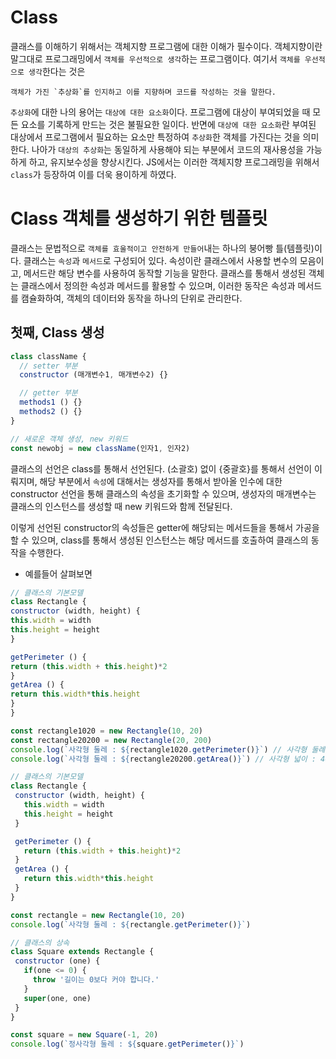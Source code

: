 # Class

클래스를 이해하기 위해서는 객체지향 프로그램에 대한 이해가 필수이다. 
객체지향이란 말그대로 프로그래밍에서 `객체를 우선적으로 생각`하는 프로그램이다. 
여기서 `객체를 우선적으로 생각`한다는 것은 

    객체가 가진 `추상화`를 인지하고 이를 지향하며 코드를 작성하는 것을 말한다. 

`추상화`에 대한 나의 용어는 `대상에 대한 요소화`이다. 프로그램에 대상이 부여되었을 때 모든 요소를 기록하게 만드는 것은 불필요한 일이다. 반면에 `대상에 대한 요소화`란 부여된 대상에서 프로그램에서 필요하는 요소만 특정하여 `추상화`한 객체를 가진다는 것을 의미한다. 나아가 `대상의 추상화`는 동일하게 사용해야 되는 부분에서 코드의 재사용성을 가능하게 하고, 유지보수성을 향상시킨다. JS에서는 이러한 객체지향 프로그래밍을 위해서 `class`가 등장하여 이를 더욱 용이하게 하였다. 


# Class 객체를 생성하기 위한 템플릿 
클래스는 문법적으로 `객체를 효울적이고 안전하게 만들어`내는 하나의 붕어빵 틀(템플릿)이다. 클래스는 `속성`과 `메서드`로 구성되어 있다. 속성이란 클래스에서 사용할 변수의 모음이고, 메서드란 해당 변수를 사용하여 동작할 기능을 말한다. 클래스를 통해서 생성된 객체는 클래스에서 정의한 속성과 메서드를 활용할 수 있으며, 이러한 동작은 속성과 메서드를 캠슐화하여, 객체의 데이터와 동작을 하나의 단위로 관리한다. 

 
## 첫째, Class 생성
```javascript 
class className {
  // setter 부분
  constructor (매개변수1, 매개변수2) {}

  // getter 부분
  methods1 () {}
  methods2 () {}
}

// 새로운 객체 생성, new 키워드
const newobj = new className(인자1, 인자2)
```

클래스의 선언은 class를 통해서 선언된다. (소괄호) 없이 {중괄호}를 통해서 선언이 이뤄지며, 해당 부분에서 `속성`에 대해서는 생성자를 통해서 받아올 인수에 대한 constructor 선언을 통해 클래스의 속성을 초기화할 수 있으며, 생성자의 매개변수는 클래스의 인스턴스를 생성할 때 new 키워드와 함께 전달된다. 

이렇게 선언된 constructor의 속성들은 getter에 해당되는 메서드들을 통해서 가공을 할 수 있으며, class를 통해서 생성된 인스턴스는 해당 메서드를 호출하여 클래스의 동작을 수행한다. 

  - 예를들어 살펴보면 
  ```javascript 
  // 클래스의 기본모델
  class Rectangle {
  constructor (width, height) {
  this.width = width
  this.height = height
  }

  getPerimeter () {
  return (this.width + this.height)*2
  }
  getArea () {
  return this.width*this.height
  }
  }

  const rectangle1020 = new Rectangle(10, 20)
  const rectangle20200 = new Rectangle(20, 200)
  console.log(`사각형 둘레 : ${rectangle1020.getPerimeter()}`) // 사각형 둘례 : 60
  console.log(`사각형 둘레 : ${rectangle20200.getArea()}`) // 사각형 넓이 : 4000
  ```



















 ```javascript 
// 클래스의 기본모델
class Rectangle {
  constructor (width, height) {
    this.width = width
    this.height = height
  }

  getPerimeter () {
    return (this.width + this.height)*2
  }
  getArea () {
    return this.width*this.height
  }
}

const rectangle = new Rectangle(10, 20)
console.log(`사각형 둘레 : ${rectangle.getPerimeter()}`)

// 클래스의 상속
class Square extends Rectangle {
  constructor (one) {
    if(one <= 0) {
      throw '길이는 0보다 커야 합니다.'
    }
    super(one, one)
  }
}

const square = new Square(-1, 20)
console.log(`정사각형 둘레 : ${square.getPerimeter()}`)
```